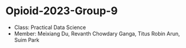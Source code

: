 # Opioid-2023-Group-9
* Class: Practical Data Science
* Member: Meixiang Du, Revanth Chowdary Ganga, Titus Robin Arun, Suim Park
